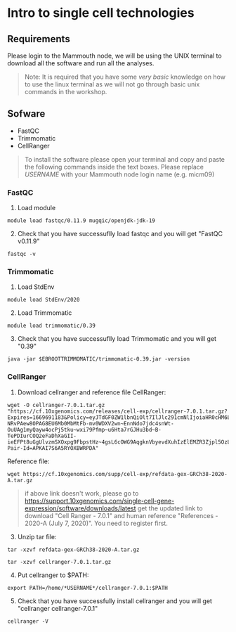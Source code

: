 # Intro to single cell technologies

## Requirements
Please login to the Mammouth node, we will be using the UNIX terminal to download all the software and run all the analyses.

> Note: It is required that you have some *very basic* knowledge on how to use the linux terminal as we will not go through basic unix commands in the workshop. 

## Sofware
* FastQC
* Trimmomatic
* CellRanger

> To install the software please open your terminal and copy and paste the following commands inside the text boxes. Please replace *USERNAME* with your Mammouth node login name (e.g. micm09)

### FastQC
1.	Load module
```{}
module load fastqc/0.11.9 mugqic/openjdk-jdk-19
```
2.	Check that you have successuflly load fastqc and you will get "FastQC v0.11.9"
```{}
fastqc -v
```

### Trimmomatic
1. Load StdEnv
```{}
module load StdEnv/2020
```
2. Load Trimmomatic
```{}
module load trimmomatic/0.39
```
3.	Check that you have successuflly load Trimmomatic and you will get "0.39"
```{}
java -jar $EBROOTTRIMMOMATIC/trimmomatic-0.39.jar -version
```

### CellRanger
1. Download cellranger and reference file
CellRanger:
```{}
wget -O cellranger-7.0.1.tar.gz "https://cf.10xgenomics.com/releases/cell-exp/cellranger-7.0.1.tar.gz?Expires=1669691183&Policy=eyJTdGF0ZW1lbnQiOlt7IlJlc291cmNlIjoiaHR0cHM6Ly9jZi4xMHhnZW5vbWljcy5jb20vcmVsZWFzZXMvY2VsbC1leHAvY2VsbHJhbmdlci03LjAuMS50YXIuZ3oiLCJDb25kaXRpb24iOnsiRGF0ZUxlc3NUaGFuIjp7IkFXUzpFcG9jaFRpbWUiOjE2Njk2OTExODN9fX1dfQ__&Signature=ZFVs94nwc-NRvPAew8OPAG8EU6Mb0MbMtFb-mv0WDXV2wn~EnnNdo7jdc4snWt-OuUAg1myQayw4ocPj5tku~wxi79Pfmp~u6Hta7rGJHu3bd~B-TePDIurCOQ2eFaDhXaGII-ieEFPt8uGgUlvzmSXOxpg9FbpstHz~4gsL6cOWG9AqgknVbyevdXuhIzElEMZR3Zjpl5OzLfOK4GepmBBA0GJ7M4wiQl~H9qqzjSt4tM~wH3ND43rhW1E9qog96kxAOpmpbdI6v9Q0F9ujcRZVvFwA4X9BL~geQ5saLSUXlhts0hPT6xiutj~hY3x~9iml4YDOXbUk3sY4ePZ4ww__&Key-Pair-Id=APKAI7S6A5RYOXBWRPDA"
```
Reference file: 
```{}
wget https://cf.10xgenomics.com/supp/cell-exp/refdata-gex-GRCh38-2020-A.tar.gz
```
> if above link doesn't work, please go to https://support.10xgenomics.com/single-cell-gene-expression/software/downloads/latest get the updated link to download "Cell Ranger - 7.0.1" and human reference "References - 2020-A (July 7, 2020)". You need to register first.

3.	Unzip tar file:
```{}
tar -xzvf refdata-gex-GRCh38-2020-A.tar.gz
```
```{}
tar -xzvf cellranger-7.0.1.tar.gz
```
4.	Put cellranger to $PATH:
```{}
export PATH=/home/*USERNAME*/cellranger-7.0.1:$PATH
```
5.	Check that you have successfully install cellranger and you will get "cellranger cellranger-7.0.1"
```{}
cellranger -V
```
